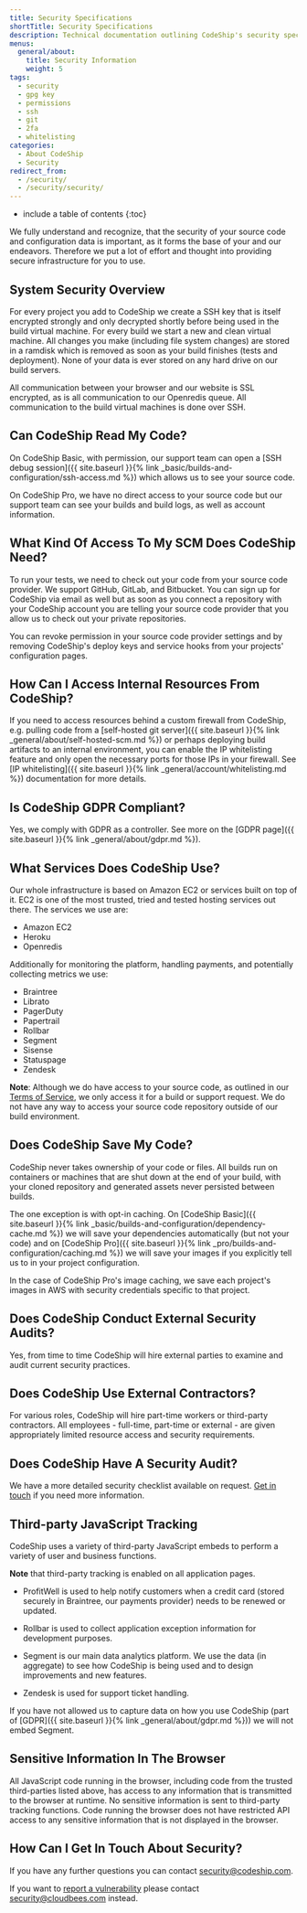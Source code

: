 ```yaml
---
title: Security Specifications
shortTitle: Security Specifications
description: Technical documentation outlining CodeShip's security specifications
menus:
  general/about:
    title: Security Information
    weight: 5
tags:
  - security
  - gpg key
  - permissions
  - ssh
  - git
  - 2fa
  - whitelisting
categories:
  - About CodeShip
  - Security
redirect_from:
  - /security/
  - /security/security/
---
```


* include a table of contents
{:toc}

We fully understand and recognize, that the security of your source code and configuration data is important, as it forms the base of your and our endeavors. Therefore we put a lot of effort and thought into providing secure infrastructure for you to use.

## System Security Overview

For every project you add to CodeShip we create a SSH key that is itself encrypted strongly and only decrypted shortly before being used in the build virtual machine. For every build we start a new and clean virtual machine. All changes you make (including file system changes) are stored in a ramdisk which is removed as soon as your build finishes (tests and deployment). None of your data is ever stored on any hard drive on our build servers.

All communication between your browser and our website is SSL encrypted, as is all communication to our Openredis queue. All communication to the build virtual machines is done over SSH.

## Can CodeShip Read My Code?

On CodeShip Basic, with permission, our support team can open a [SSH debug session]({{ site.baseurl }}{% link _basic/builds-and-configuration/ssh-access.md %}) which allows us to see your source code.

On CodeShip Pro, we have no direct access to your source code but our support team can see your builds and build logs, as well as account information.

## What Kind Of Access To My SCM Does CodeShip Need?

To run your tests, we need to check out your code from your source code provider. We support GitHub, GitLab, and Bitbucket. You can sign up for CodeShip via email as well but as soon as you connect a repository with your CodeShip account you are telling your source code provider that you allow us to check out your private repositories.

You can revoke permission in your source code provider settings and by removing CodeShip's deploy keys and service hooks from your projects' configuration pages.

## How Can I Access Internal Resources From CodeShip?

If you need to access resources behind a custom firewall from CodeShip, e.g. pulling code from a [self-hosted git server]({{ site.baseurl }}{% link _general/about/self-hosted-scm.md %}) or perhaps deploying build artifacts to an internal environment, you can enable the IP whitelisting feature and only open the necessary ports for those IPs in your firewall. See [IP whitelisting]({{ site.baseurl }}{% link _general/account/whitelisting.md %}) documentation for more details.

## Is CodeShip GDPR Compliant?

Yes, we comply with GDPR as a controller. See more on the [GDPR page]({{ site.baseurl }}{% link _general/about/gdpr.md %}).

## What Services Does CodeShip Use?

Our whole infrastructure is based on Amazon EC2 or services built on top of it. EC2 is one of the most trusted, tried and tested hosting services out there. The services we use are:

* Amazon EC2
* Heroku
* Openredis

Additionally for monitoring the platform, handling payments, and potentially collecting metrics we use:

+ Braintree
+ Librato
+ PagerDuty
+ Papertrail
+ Rollbar
+ Segment
+ Sisense
+ Statuspage
+ Zendesk

**Note**: Although we do have access to your source code, as outlined in our [Terms of Service](https://codeship.com/tos), we only access it for a build or support request. We do not have any way to access your source code repository outside of our build environment.

## Does CodeShip Save My Code?

CodeShip never takes ownership of your code or files. All builds run on containers or machines that are shut down at the end of your build, with your cloned repository and generated assets never persisted between builds.

The one exception is with opt-in caching. On [CodeShip Basic]({{ site.baseurl }}{% link _basic/builds-and-configuration/dependency-cache.md %}) we will save your dependencies automatically (but not your code) and on [CodeShip Pro]({{ site.baseurl }}{% link _pro/builds-and-configuration/caching.md %}) we will save your images if you explicitly tell us to in your project configuration.

In the case of CodeShip Pro's image caching, we save each project's images in AWS with security credentials specific to that project.

## Does CodeShip Conduct External Security Audits?

Yes, from time to time CodeShip will hire external parties to examine and audit current security practices.

## Does CodeShip Use External Contractors?

For various roles, CodeShip will hire part-time workers or third-party contractors. All employees - full-time, part-time or external - are given appropriately limited resource access and security requirements.

## Does CodeShip Have A Security Audit?

We have a more detailed security checklist available on request. [Get in touch](mailto:security@codeship.com) if you need more information.

## Third-party JavaScript Tracking

CodeShip uses a variety of third-party JavaScript embeds to perform a variety of user and business functions.

**Note** that third-party tracking is enabled on all application pages.

- ProfitWell is used to help notify customers when a credit card (stored securely in Braintree, our payments provider) needs to be renewed or updated.

- Rollbar is used to collect application exception information for development purposes.

- Segment is our main data analytics platform. We use the data (in aggregate) to see how CodeShip is being used and to design improvements and new features.

- Zendesk is used for support ticket handling.

If you have not allowed us to capture data on how you use CodeShip (part of [GDPR]({{ site.baseurl }}{% link _general/about/gdpr.md %})) we will not embed Segment.

## Sensitive Information In The Browser

All JavaScript code running in the browser, including code from the trusted third-parties listed above, has access to any information that is transmitted to the browser at runtime. No sensitive information is sent to third-party tracking functions. Code running the browser does not have restricted API access to any sensitive information that is not displayed in the browser.

## How Can I Get In Touch About Security?

If you have any further questions you can contact [security@codeship.com](mailto:security@codeship.com).

If you want to [report a vulnerability](https://www.cloudbees.com/security-policy) please contact [security@cloudbees.com](mailto:security@cloudbees.com) instead.
